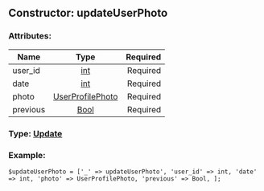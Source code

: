 ## Constructor: updateUserPhoto  

### Attributes:

| Name     |    Type       | Required |
|----------|:-------------:|---------:|
|user\_id|[int](../types/int.md) | Required|
|date|[int](../types/int.md) | Required|
|photo|[UserProfilePhoto](../types/UserProfilePhoto.md) | Required|
|previous|[Bool](../types/Bool.md) | Required|



### Type: [Update](../types/Update.md)


### Example:

```
$updateUserPhoto = ['_' => updateUserPhoto', 'user_id' => int, 'date' => int, 'photo' => UserProfilePhoto, 'previous' => Bool, ];
```